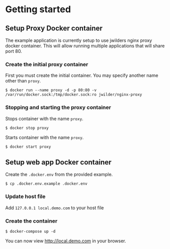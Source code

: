 # Getting started

## Setup Proxy Docker container

The example application is currently setup to use jwilders nginx proxy docker container. This will allow running multiple applications that will share port 80.

### Create the initial proxy container

First you must create the initial container. You may specify another name other than `proxy`.

```
$ docker run --name proxy -d -p 80:80 -v /var/run/docker.sock:/tmp/docker.sock:ro jwilder/nginx-proxy
````

### Stopping and starting the proxy container

Stops container with the name `proxy`.

```
$ docker stop proxy
```

Starts container with the name `proxy`.

```
$ docker start proxy
```

## Setup web app Docker container

Create the `.docker.env` from the provided example.

```
$ cp .docker.env.example .docker.env
```

### Update host file

Add `127.0.0.1 local.demo.com` to your host file

### Create the container

```
$ docker-compose up -d
```

You can now view http://local.demo.com in your browser.
